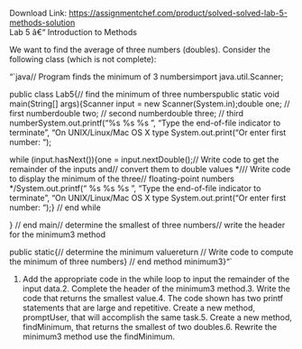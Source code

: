 Download Link: https://assignmentchef.com/product/solved-solved-lab-5-methods-solution
<br>
Lab 5 â€“ Introduction to Methods

We want to find the average of three numbers (doubles). Consider the following class (which is not complete):

“`java// Program finds the minimum of 3 numbersimport java.util.Scanner;

public class Lab5{// find the minimum of three numberspublic static void main(String[] args){Scanner input = new Scanner(System.in);double one; // first numberdouble two; // second numberdouble three; // third numberSystem.out.printf(“%s
 %s
 %s
”, “Type the end-of-file indicator to terminate”, “On UNIX/Linux/Mac OS X type System.out.print(“Or enter first number: “);

while (input.hasNext()){one = input.nextDouble();// Write code to get the remainder of the inputs and// convert them to double values */// Write code to display the minimum of the three// floating-point numbers */System.out.printf(“
%s
 %s
 %s
”, “Type the end-of-file indicator to terminate”, “On UNIX/Linux/Mac OS X type System.out.print(“Or enter first number: “);} // end while

} // end main// determine the smallest of three numbers// write the header for the minimum3 method

public static{// determine the minimum valuereturn // Write code to compute the minimum of three numbers} // end method minimum3}“`

1. Add the appropriate code in the while loop to input the remainder of the input data.2. Complete the header of the minimum3 method.3. Write the code that returns the smallest value.4. The code shown has two printf statements that are large and repetitive. Create a new method, promptUser, that will accomplish the same task.5. Create a new method, findMinimum, that returns the smallest of two doubles.6. Rewrite the minimum3 method use the findMinimum.